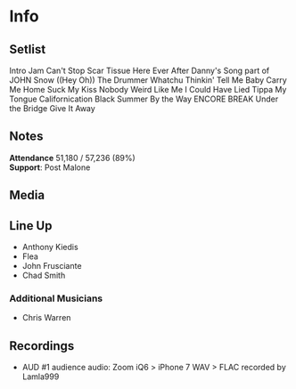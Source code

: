 # Info

## Setlist

Intro Jam
Can't Stop
Scar Tissue
Here Ever After
Danny's Song part of JOHN
Snow ((Hey Oh))
The Drummer
Whatchu Thinkin'
Tell Me Baby
Carry Me Home
Suck My Kiss
Nobody Weird Like Me
I Could Have Lied
Tippa My Tongue
Californication
Black Summer
By the Way
ENCORE BREAK
Under the Bridge
Give It Away

## Notes

**Attendance** 51,180 / 57,236 (89%)
<br>
**Support**: Post Malone

## Media 

## Line Up

* Anthony Kiedis
* Flea
* John Frusciante
* Chad Smith

### Additional Musicians

* Chris Warren

## Recordings

* AUD #1 audience audio: Zoom iQ6 > iPhone 7 WAV > FLAC recorded by Lamla999
